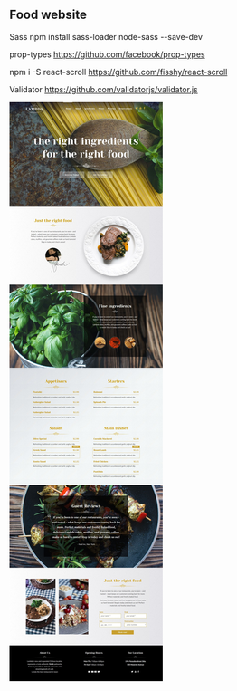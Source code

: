 ## Food website

Sass
npm install sass-loader node-sass --save-dev

prop-types
https://github.com/facebook/prop-types

npm i -S react-scroll
https://github.com/fisshy/react-scroll

Validator
https://github.com/validatorjs/validator.js

![restaurant template](./snapshoot.jpg)

